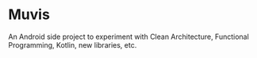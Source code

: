 # Muvis
An Android side project to experiment with Clean Architecture, Functional Programming, Kotlin, new libraries, etc.
